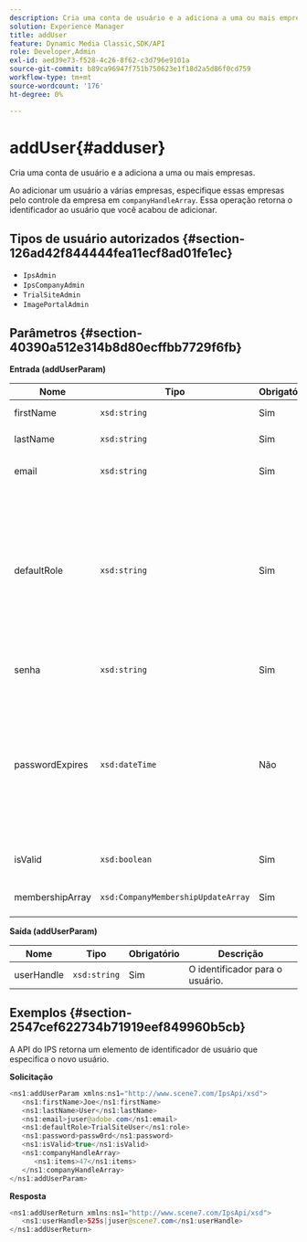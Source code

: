 ```yaml
---
description: Cria uma conta de usuário e a adiciona a uma ou mais empresas.
solution: Experience Manager
title: addUser
feature: Dynamic Media Classic,SDK/API
role: Developer,Admin
exl-id: aed39e73-f528-4c26-8f62-c3d796e9101a
source-git-commit: b89ca96947f751b750623e1f18d2a5d86f0cd759
workflow-type: tm+mt
source-wordcount: '176'
ht-degree: 0%

---
```


# addUser{#adduser}

Cria uma conta de usuário e a adiciona a uma ou mais empresas.

Ao adicionar um usuário a várias empresas, especifique essas empresas pelo controle da empresa em `companyHandleArray`. Essa operação retorna o identificador ao usuário que você acabou de adicionar.

## Tipos de usuário autorizados {#section-126ad42f844444fea11ecf8ad01fe1ec}

* `IpsAdmin`
* `IpsCompanyAdmin`
* `TrialSiteAdmin`
* `ImagePortalAdmin`

## Parâmetros {#section-40390a512e314b8d80ecffbb7729f6fb}

**Entrada (addUserParam)**

| Nome | Tipo | Obrigatório | Descrição |
|---|---|---|---|
| firstName | `xsd:string` | Sim | O nome do usuário. |
| lastName | `xsd:string` | Sim | O sobrenome do usuário. |
| email | `xsd:string` | Sim | O endereço de email do usuário. |
| defaultRole | `xsd:string` | Sim | Define a função de um usuário em cada empresa à qual ele pertence. Observe, no entanto, que a variável `IpsAdmin` substitui outras configurações por empresa. |
| senha | `xsd:string` | Sim | Define a senha do usuário |
| passwordExpires | `xsd:dateTime` | Não | Define o período de expiração da senha. Forneça o fuso horário ao transmitir a solicitação. Os fusos horários são ajustados para Hora central. |
| isValid | `xsd:boolean` | Sim | Determina se o usuário é válido. |
| membershipArray | `xsd:CompanyMembershipUpdateArray` | Sim | Uma matriz de empresas lida com isso. |

**Saída (addUserParam)**

| Nome | Tipo | Obrigatório | Descrição |
|---|---|---|---|
| userHandle | `xsd:string` | Sim | O identificador para o usuário. |

## Exemplos {#section-2547cef622734b71919eef849960b5cb}

A API do IPS retorna um elemento de identificador de usuário que especifica o novo usuário.

**Solicitação**

```java {.line-numbers}
<ns1:addUserParam xmlns:ns1="http://www.scene7.com/IpsApi/xsd">
   <ns1:firstName>Joe</ns1:firstName>
   <ns1:lastName>User</ns1:lastName>
   <ns1:email>juser@adobe.com</ns1:email>
   <ns1:defaultRole>TrialSiteUser</ns1:role>
   <ns1:password>passw0rd</ns1:password>
   <ns1:isValid>true</ns1:isValid>
   <ns1:companyHandleArray>
      <ns1:items>47</ns1:items>
   </ns1:companyHandleArray>
</ns1:addUserParam>
```

**Resposta**

```java {.line-numbers}
<ns1:addUserReturn xmlns:ns1="http://www.scene7.com/IpsApi/xsd">
   <ns1:userHandle>525s|juser@scene7.com</ns1:userHandle>
</ns1:addUserReturn>
```

